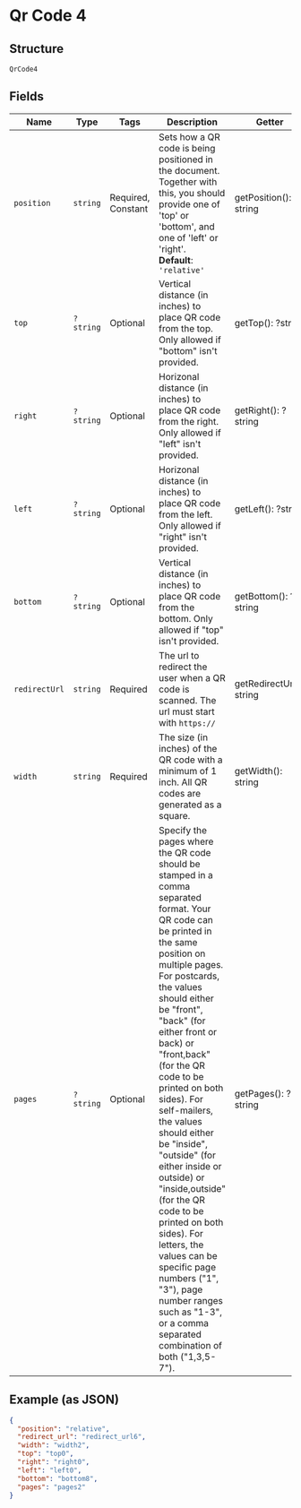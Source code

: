 
# Qr Code 4

## Structure

`QrCode4`

## Fields

| Name | Type | Tags | Description | Getter | Setter |
|  --- | --- | --- | --- | --- | --- |
| `position` | `string` | Required, Constant | Sets how a QR code is being positioned in the document. Together with this, you should provide one of 'top' or 'bottom', and one of 'left' or 'right'.<br>**Default**: `'relative'` | getPosition(): string | setPosition(string position): void |
| `top` | `?string` | Optional | Vertical distance (in inches) to place QR code from the top. Only allowed if "bottom" isn't provided. | getTop(): ?string | setTop(?string top): void |
| `right` | `?string` | Optional | Horizonal distance (in inches) to place QR code from the right. Only allowed if "left" isn't provided. | getRight(): ?string | setRight(?string right): void |
| `left` | `?string` | Optional | Horizonal distance (in inches) to place QR code from the left. Only allowed if "right" isn't provided. | getLeft(): ?string | setLeft(?string left): void |
| `bottom` | `?string` | Optional | Vertical distance (in inches) to place QR code from the bottom. Only allowed if "top" isn't provided. | getBottom(): ?string | setBottom(?string bottom): void |
| `redirectUrl` | `string` | Required | The url to redirect the user when a QR code is scanned. The url must start with `https://` | getRedirectUrl(): string | setRedirectUrl(string redirectUrl): void |
| `width` | `string` | Required | The size (in inches) of the QR code with a minimum of 1 inch. All QR codes are generated as a square. | getWidth(): string | setWidth(string width): void |
| `pages` | `?string` | Optional | Specify the pages where the QR code should be stamped in a comma separated format. Your QR code can be printed in the same position on multiple pages. For postcards, the values should either be "front", "back" (for either front or back) or "front,back" (for the QR code to be printed on both sides). For self-mailers, the values should either be "inside", "outside" (for either inside or outside) or "inside,outside" (for the QR code to be printed on both sides). For letters, the values can be specific page numbers ("1", "3"), page number ranges such as "1-3", or a comma separated combination of both ("1,3,5-7"). | getPages(): ?string | setPages(?string pages): void |

## Example (as JSON)

```json
{
  "position": "relative",
  "redirect_url": "redirect_url6",
  "width": "width2",
  "top": "top0",
  "right": "right0",
  "left": "left0",
  "bottom": "bottom8",
  "pages": "pages2"
}
```

